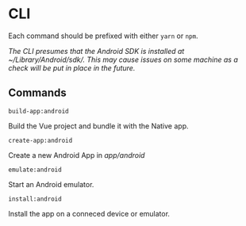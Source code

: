 # CLI

Each command should be prefixed with either `yarn` or `npm`.

*The CLI presumes that the Android SDK is installed at ~/Library/Android/sdk/. This may cause issues on some machine as a check will be put in place in the future.*

## Commands

``` console
build-app:android
```
Build the Vue project and bundle it with the Native app.

``` console
create-app:android
```
Create a new Android App in *app/android*

``` console
emulate:android
```
Start an Android emulator.

``` console
install:android
```
Install the app on a conneced device or emulator.

